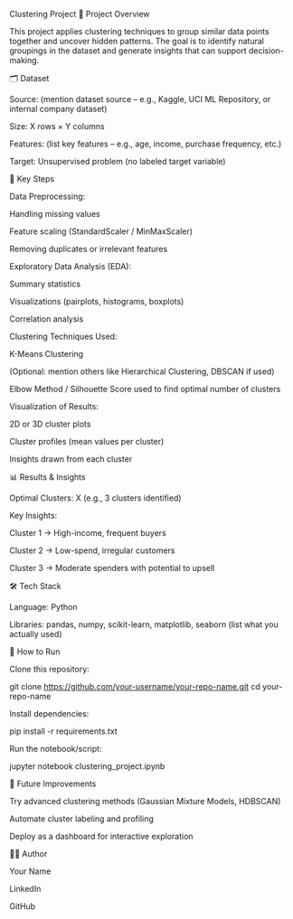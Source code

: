 Clustering Project
📌 Project Overview

This project applies clustering techniques to group similar data points together and uncover hidden patterns.
The goal is to identify natural groupings in the dataset and generate insights that can support decision-making.

🗂 Dataset

Source: (mention dataset source – e.g., Kaggle, UCI ML Repository, or internal company dataset)

Size: X rows × Y columns

Features: (list key features – e.g., age, income, purchase frequency, etc.)

Target: Unsupervised problem (no labeled target variable)

🔑 Key Steps

Data Preprocessing:

Handling missing values

Feature scaling (StandardScaler / MinMaxScaler)

Removing duplicates or irrelevant features

Exploratory Data Analysis (EDA):

Summary statistics

Visualizations (pairplots, histograms, boxplots)

Correlation analysis

Clustering Techniques Used:

K-Means Clustering

(Optional: mention others like Hierarchical Clustering, DBSCAN if used)

Elbow Method / Silhouette Score used to find optimal number of clusters

Visualization of Results:

2D or 3D cluster plots

Cluster profiles (mean values per cluster)

Insights drawn from each cluster

📊 Results & Insights

Optimal Clusters: X (e.g., 3 clusters identified)

Key Insights:

Cluster 1 → High-income, frequent buyers

Cluster 2 → Low-spend, irregular customers

Cluster 3 → Moderate spenders with potential to upsell

🛠 Tech Stack

Language: Python

Libraries: pandas, numpy, scikit-learn, matplotlib, seaborn (list what you actually used)

🚀 How to Run

Clone this repository:

git clone https://github.com/your-username/your-repo-name.git
cd your-repo-name


Install dependencies:

pip install -r requirements.txt


Run the notebook/script:

jupyter notebook clustering_project.ipynb

📌 Future Improvements

Try advanced clustering methods (Gaussian Mixture Models, HDBSCAN)

Automate cluster labeling and profiling

Deploy as a dashboard for interactive exploration

🧑‍💻 Author

Your Name

LinkedIn

GitHub
